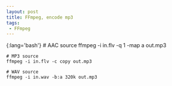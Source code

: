 ```yaml
---
layout: post
title: FFmpeg, encode mp3
tags:
 - FFmpeg
---
```


{:lang='bash'}
	# AAC source
	ffmpeg -i in.flv -q 1 -map a out.mp3
	
	# MP3 source
	ffmpeg -i in.flv -c copy out.mp3

	# WAV source
	ffmpeg -i in.wav -b:a 320k out.mp3
